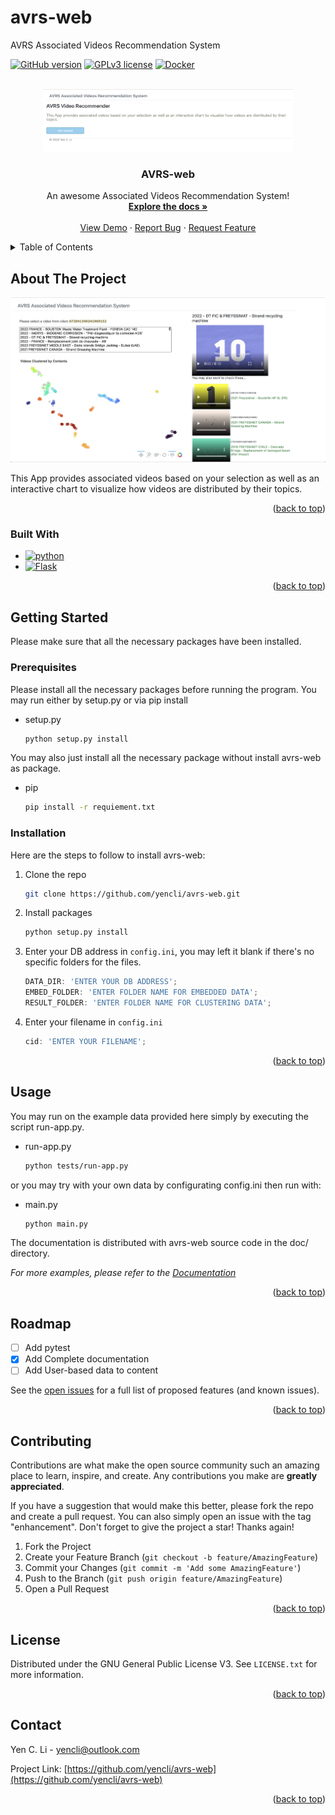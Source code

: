 # avrs-web
AVRS Associated Videos Recommendation System

[![GitHub version](https://img.shields.io/badge/version-v0.0.1-green)](https://github.com/yencli/avrs-web)
[![GPLv3 license](https://img.shields.io/badge/License-GPLv3-blue.svg)](http://perso.crans.org/besson/LICENSE.html)
[![Docker](https://badgen.net/badge/icon/docker?icon=docker&label)](https://https://docker.com/)

<!-- PROJECT LOGO -->
<br />
<div align="center">
  <a href="https://github.com/yencli/avrs-web">
    <img src="doc/img/homepage.png" alt="Logo" width="400" height="100">
  </a>

  <h3 align="center">AVRS-web</h3>

  <p align="center">
    An awesome Associated Videos Recommendation System!
    <br />
    <a href="https://github.com/yencli/avrs-web/doc"><strong>Explore the docs »</strong></a>
    <br />
    <br />
    <a href="https://drive.google.com/file/d/1uOcU_qirs1BXfuds_xunhpAI7gT6xTFt/view?usp=sharing">View Demo</a>
    ·
    <a href="https://github.com/yencli/avrs-web/issues">Report Bug</a>
    ·
    <a href="https://github.com/yencli/avrs-web/issues">Request Feature</a>
  </p>
</div>



<!-- TABLE OF CONTENTS -->
<details>
  <summary>Table of Contents</summary>
  <ol>
    <li>
      <a href="#about-the-project">About The Project</a>
      <ul>
        <li><a href="#built-with">Built With</a></li>
      </ul>
    </li>
    <li>
      <a href="#getting-started">Getting Started</a>
      <ul>
        <li><a href="#prerequisites">Prerequisites</a></li>
        <li><a href="#installation">Installation</a></li>
      </ul>
    </li>
    <li><a href="#usage">Usage</a></li>
    <li><a href="#roadmap">Roadmap</a></li>
    <li><a href="#contributing">Contributing</a></li>
    <li><a href="#license">License</a></li>
    <li><a href="#contact">Contact</a></li>
  </ol>
</details>



<!-- ABOUT THE PROJECT -->
## About The Project

[![Product Name Screen Shot](doc/img/get_recommendations.png)](https://github.com/yencli/avrs-web)

This App provides associated videos based on your selection as well as an interactive chart to visualize how videos are distributed by their topics.


<p align="right">(<a href="#readme-top">back to top</a>)</p>



### Built With

* [![python](http://ForTheBadge.com/images/badges/made-with-python.svg)](https://www.python.org/)
* [![Flask](https://img.shields.io/badge/Flask-000000?style=for-the-badge&logo=flask&logoColor=white)](https://flask.palletsprojects.com/)



<p align="right">(<a href="#readme-top">back to top</a>)</p>



<!-- GETTING STARTED -->
## Getting Started

Please make sure that all the necessary packages have been installed.

### Prerequisites

Please install all the necessary packages before running the program. You may run either by setup.py or via pip install

* setup.py
  ```sh
  python setup.py install
  ```


You may also just install all the necessary package without install avrs-web as package.

* pip
  ```sh
  pip install -r requiement.txt
  ```

### Installation

Here are the steps to follow to install avrs-web:

1. Clone the repo
   ```sh
   git clone https://github.com/yencli/avrs-web.git
   ```
2. Install  packages
   ```sh
   python setup.py install
   ```
3. Enter your DB address in `config.ini`, you may left it blank if there's no specific folders for the files.
   ```js
   DATA_DIR: 'ENTER YOUR DB ADDRESS';
   EMBED_FOLDER: 'ENTER FOLDER NAME FOR EMBEDDED DATA';
   RESULT_FOLDER: 'ENTER FOLDER NAME FOR CLUSTERING DATA';
   ```
4. Enter your filename in `config.ini`
   ```js
   cid: 'ENTER YOUR FILENAME';
   ```


<p align="right">(<a href="#readme-top">back to top</a>)</p>



<!-- USAGE EXAMPLES -->
## Usage

You may run on the example data provided here simply by executing the script run-app.py.

* run-app.py
  ```sh
  python tests/run-app.py
  ```

or you may try with your own data by configurating config.ini then run with:

* main.py
  ```sh
  python main.py
  ```


The documentation is distributed with avrs-web source code in the doc/ directory.

_For more examples, please refer to the [Documentation](https://github.com/yencli/avrs-web/doc/html/index.html)_

<p align="right">(<a href="#readme-top">back to top</a>)</p>



<!-- ROADMAP -->
## Roadmap

- [ ] Add pytest
- [x] Add Complete documentation
- [ ] Add User-based data to content

See the [open issues](https://github.com/yencli/avrs-web/issues) for a full list of proposed features (and known issues).

<p align="right">(<a href="#readme-top">back to top</a>)</p>



<!-- CONTRIBUTING -->
## Contributing

Contributions are what make the open source community such an amazing place to learn, inspire, and create. Any contributions you make are **greatly appreciated**.

If you have a suggestion that would make this better, please fork the repo and create a pull request. You can also simply open an issue with the tag "enhancement".
Don't forget to give the project a star! Thanks again!

1. Fork the Project
2. Create your Feature Branch (`git checkout -b feature/AmazingFeature`)
3. Commit your Changes (`git commit -m 'Add some AmazingFeature'`)
4. Push to the Branch (`git push origin feature/AmazingFeature`)
5. Open a Pull Request

<p align="right">(<a href="#readme-top">back to top</a>)</p>



<!-- LICENSE -->
## License

Distributed under the GNU General Public License V3. See `LICENSE.txt` for more information.

<p align="right">(<a href="#readme-top">back to top</a>)</p>



<!-- CONTACT -->
## Contact

Yen C. Li  - yencli@outlook.com

Project Link: [https://github.com/yencli/avrs-web](https://github.com/yencli/avrs-web)

<p align="right">(<a href="#readme-top">back to top</a>)</p>
